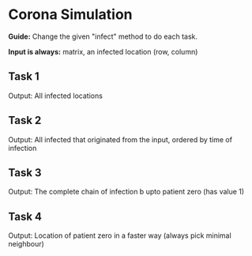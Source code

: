 # Corona Simulation
**Guide:** Change the given "infect" method to do each task.

**Input is always:** matrix, an infected location (row, column)
## Task 1
Output: All infected locations
## Task 2
Output: All infected that originated from the input, ordered by time of infection
## Task 3
Output: The complete chain of infection b upto patient zero (has value 1)
## Task 4
Output: Location of patient zero in a faster way (always pick minimal neighbour)
